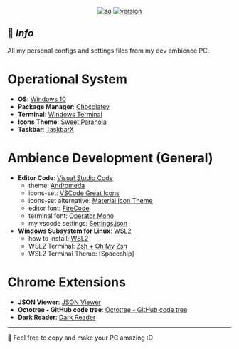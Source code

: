 <center>

[![so](https://img.shields.io/badge/Windows-10+-373277.svg?style=for-the-badge&logo=microsoft&logoColor=white&colorA=2b303b&colorB=7cb7ff)](https://www.microsoft.com/pt-br)
[![version](https://img.shields.io/badge/Version-1.1-373277.svg?style=for-the-badge&logo=github&logoColor=white&colorA=2b303b&colorB=00e8c6)](https://www.microsoft.com/pt-br)

</center>

## 📌  *Info*
All my personal configs and settings files from my dev ambience PC.

# Operational System
- **OS**: [Windows 10](https://www.microsoft.com/pt-br/software-download/windows10)
- **Package Manager**: [Chocolatey](https://chocolatey.org/)
- **Terminal**: [Windows Terminal](https://github.com/microsoft/terminal)
- **Icons Theme**: [Sweet Paranoia](https://vsthemes.org/en/icon/ipack/18014-sweet-paranoia.html)
- **Taskbar**: [TaskbarX](https://github.com/ChrisAnd1998/TaskbarX)


# Ambience Development (General)
- **Editor Code**: [Visual Studio Code](https://code.visualstudio.com/)
  - theme: [Andromeda](https://github.com/EliverLara/Andromedad)
  - icons-set: [VSCode Great Icons](https://marketplace.visualstudio.com/items?itemName=emmanuelbeziat.vscode-great-icons)
  - icons-set alternative: [Material Icon Theme](https://marketplace.visualstudio.com/items?itemName=PKief.material-icon-theme)
  - editor font: [FireCode](https://github.com/tonsky/FiraCode)
  - terminal font: [Operator Mono](https://github.com/keyding/Operator-Mono)
  - my vscode settings: [Settings.json](https://github.com/felipeAguiarCode/my-settings-files/blob/main/ambience-development/vsual-studio-code/settings/settings.json)
- **Windows Subsystem for Linux**: [WSL2](https://docs.microsoft.com/en-us/windows/wsl/install)
  - how to install: [WSL2](https://github.com/felipeAguiarCode/my-settings-files/blob/main/ambience-development/wsl2-linux/how-to-install.md)
  - WSL2 Terminal: [Zsh + Oh My Zsh](https://github.com/felipeAguiarCode/my-settings-files/blob/main/ambience-development/wsl2-linux/wsl2-terminal-oh-my-zsh/how-to-install-oh-my-zsh.md)
  - WSL2 Terminal Theme: [Spaceship]


# Chrome Extensions
- **JSON Viewer**: [JSON Viewer](https://chrome.google.com/webstore/detail/json-viewer/gbmdgpbipfallnflgajpaliibnhdgobh)
- **Octotree - GitHub code tree**: [Octotree - GitHub code tree](https://chrome.google.com/webstore/detail/octotree-github-code-tree/bkhaagjahfmjljalopjnoealnfndnagc)
- **Dark Reader**: [Dark Reader](https://chrome.google.com/webstore/detail/dark-reader/eimadpbcbfnmbkopoojfekhnkhdbieeh?hl=en)

***
💜 Feel free to copy and make your PC amazing :D